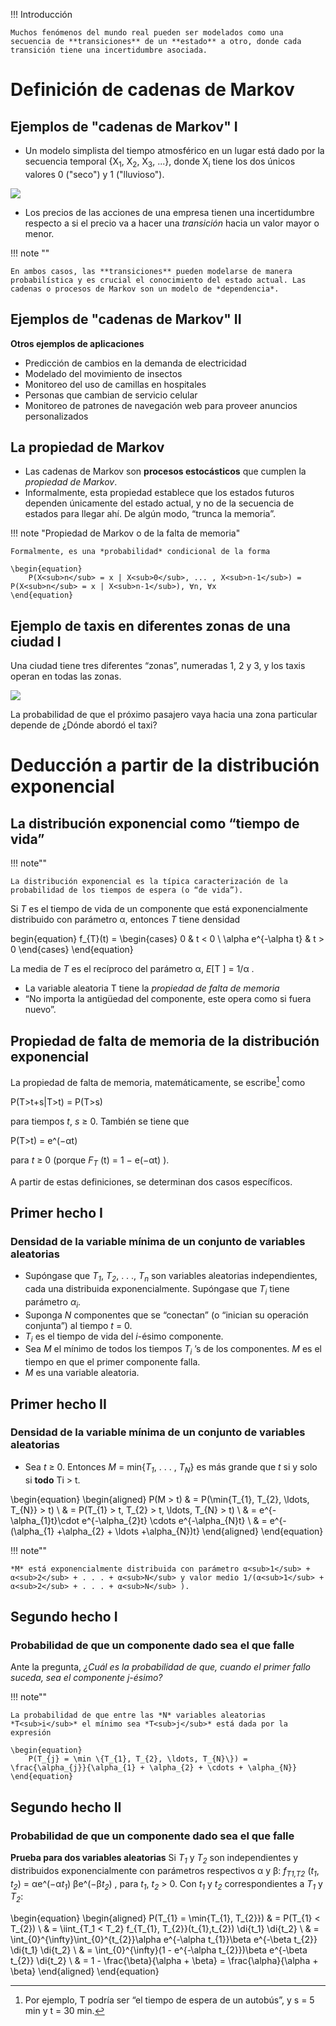 !!! Introducción

    Muchos fenómenos del mundo real pueden ser modelados como una secuencia de **transiciones** de un **estado** a otro, donde cada transición tiene una incertidumbre asociada.

# Definición de cadenas de Markov

## Ejemplos de "cadenas de Markov" I

* Un modelo simplista del tiempo atmosférico en un lugar está dado por la secuencia temporal {X<sub>1</sub>, X<sub>2</sub>, X<sub>3</sub>, ...}, donde X<sub>i</sub> tiene los dos únicos valores 0 ("seco") y 1 ("lluvioso").

![](18_modelo_simplista_tiempo.svg)

* Los precios de las acciones de una empresa tienen una incertidumbre respecto a si el precio va a hacer una *transición* hacia un valor mayor o menor.

!!! note ""

    En ambos casos, las **transiciones** pueden modelarse de manera probabilística y es crucial el conocimiento del estado actual. Las cadenas o procesos de Markov son un modelo de *dependencia*.

## Ejemplos de "cadenas de Markov" II

**Otros ejemplos de aplicaciones**
* Predicción de cambios en la demanda de electricidad
* Modelado del movimiento de insectos
* Monitoreo del uso de camillas en hospitales
* Personas que cambian de servicio celular
* Monitoreo de patrones de navegación web para proveer anuncios personalizados

## La propiedad de Markov

* Las cadenas de Markov son **procesos estocásticos** que cumplen la *propiedad de Markov*.
* Informalmente, esta propiedad establece que los estados futuros dependen únicamente del estado actual, y no de la secuencia de estados para llegar ahí. De algún modo, “trunca la memoria”.

!!! note "Propiedad de Markov o de la falta de memoria"

    Formalmente, es una *probabilidad* condicional de la forma
    
    \begin{equation}
        P(X<sub>n</sub> = x | X<sub>0</sub>, ... , X<sub>n-1</sub>) = P(X<sub>n</sub> = x | X<sub>n-1</sub>), ∀n, ∀x
    \end{equation}

## Ejemplo de taxis en diferentes zonas de una ciudad I

Una ciudad tiene tres diferentes “zonas”, numeradas 1, 2 y 3, y los taxis operan en todas
las zonas.

![](18_estados_zonas.svg)

La probabilidad de que el próximo pasajero vaya hacia una zona particular depende de ¿Dónde abordó el taxi?

# Deducción a partir de la distribución exponencial

## La distribución exponencial como “tiempo de vida”

!!! note""

    La distribución exponencial es la típica caracterización de la probabilidad de los tiempos de espera (o “de vida”).

Si *T* es el tiempo de vida de un componente que está exponencialmente distribuido con parámetro α, entonces *T* tiene densidad

begin{equation}
  f_{T}(t) = 
  \begin{cases}
  0 					& t < 0 \\
  \alpha e^{-\alpha t} 	& t > 0 
  \end{cases}
\end{equation}

La media de *T* es el recíproco del parámetro α, *E*[T ] = 1/α .
* La variable aleatoria T tiene la *propiedad de falta de memoria*
* “No importa la antigüedad del componente, este opera como si fuera nuevo”.

## Propiedad de falta de memoria de la distribución exponencial

La propiedad de falta de memoria, matemáticamente, se escribe[^1] como

P(T>t+s|T>t) = P(T>s)

para tiempos *t*, *s* ≥ 0. También se tiene que

P(T>t) = e^(−αt)

para *t* ≥ 0 (porque *F<sub>T</sub>* (t) = 1 − e(−αt) ).

A partir de estas definiciones, se determinan dos casos específicos.

[^1]: Por ejemplo, T podría ser “el tiempo de espera de un autobús”, y s = 5 min y t = 30 min.

## Primer hecho I
### Densidad de la variable mínima de un conjunto de variables aleatorias

* Supóngase que *T<sub>1</sub>*, *T<sub>2</sub>*, . . ., *T<sub>n</sub>* son variables aleatorias independientes, cada una
distribuida exponencialmente. Supóngase que *T<sub>i</sub>* tiene parámetro *α<sub>i</sub>*.
* Suponga *N* componentes que se “conectan” (o “inician su operación conjunta”) al tiempo *t* = 0.
* *T<sub>i</sub>* es el tiempo de vida del *i*-ésimo componente.
* Sea *M* el mínimo de todos los tiempos *T<sub>i</sub>* ’s de los componentes. *M* es el tiempo en que el primer componente falla.
* *M* es una variable aleatoria.

## Primer hecho II
### Densidad de la variable mínima de un conjunto de variables aleatorias

* Sea *t* ≥ 0. Entonces *M* = min{*T<sub>1</sub>*, . . . , *T<sub>N</sub>*} es más grande que *t* si y solo si **todo** Ti > t.

\begin{equation} 
\begin{aligned}
  P(M > t) & = P(\min\{T_{1}, T_{2}, \ldots, T_{N}\} > t) \\
  & = P(T_{1} > t, T_{2} > t, \ldots, T_{N} > t) \\
  & = e^{-\alpha_{1}t}\cdot e^{-\alpha_{2}t} \cdots e^{-\alpha_{N}t} \\
  & = e^{-(\alpha_{1} +\alpha_{2} + \ldots +\alpha_{N})t}
\end{aligned} 
\end{equation}

!!! note""

    *M* está exponencialmente distribuida con parámetro α<sub>1</sub> + α<sub>2</sub> + . . . + α<sub>N</sub> y valor medio 1/(α<sub>1</sub> + α<sub>2</sub> + . . . + α<sub>N</sub> ).

## Segundo hecho I
### Probabilidad de que un componente dado sea el que falle

Ante la pregunta,
    *¿Cuál es la probabilidad de que, cuando el primer fallo suceda, sea el componente
    j-ésimo?*

!!! note""

    La probabilidad de que entre las *N* variables aleatorias *T<sub>i</sub>* el mínimo sea *T<sub>j</sub>* está dada por la expresión

    \begin{equation}
        P(T_{j} = \min \{T_{1}, T_{2}, \ldots, T_{N}\}) = \frac{\alpha_{j}}{\alpha_{1} + \alpha_{2} + \cdots + \alpha_{N}}
    \end{equation}

## Segundo hecho II
### Probabilidad de que un componente dado sea el que falle

**Prueba para dos variables aleatorias**
Si *T<sub>1</sub>* y *T<sub>2</sub>* son independientes y distribuidos exponencialmente con parámetros
respectivos α y β: *f<sub>T1,T2</sub>* (*t<sub>1</sub>*, *t<sub>2</sub>*) = αe^(−α*t<sub>1</sub>*) βe^(−β*t<sub>2</sub>*) , para *t<sub>1</sub>*, *t<sub>2</sub>* > 0. Con *t<sub>1</sub>* y *t<sub>2</sub>*
correspondientes a *T<sub>1</sub>* y *T<sub>2</sub>*:

\begin{equation} 
\begin{aligned}
  P(T_{1} = \min\{T_{1}, T_{2}\}) & = P(T_{1} < T_{2}) \\
  	& = \iint_{T_1 < T_2} f_{T_{1}, T_{2}}(t_{1},t_{2}) \di{t_1} \di{t_2} \\
  	& = \int_{0}^{\infty}\int_{0}^{t_{2}}\alpha e^{-\alpha t_{1}}\beta e^{-\beta t_{2}} \di{t_1} \di{t_2} \\
  	& = \int_{0}^{\infty}(1 - e^{-\alpha t_{2}})\beta e^{-\beta t_{2}} \di{t_2} \\
 	& = 1 - \frac{\beta}{\alpha + \beta} = \frac{\alpha}{\alpha + \beta} 
\end{aligned} 
\end{equation}